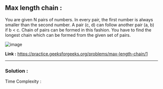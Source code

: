 ## Max length chain :

You are given N pairs of numbers. In every pair, the first number is always smaller than the second number. A pair (c, d) can follow another pair (a, b) if b < c. Chain of pairs can be formed in this fashion. You have to find the longest chain which can be formed from the given set of pairs. 

![image](https://user-images.githubusercontent.com/23376002/166093292-1b1cba8a-4b21-4f4b-9282-bd65c97f4c57.png)


**Link :** https://practice.geeksforgeeks.org/problems/max-length-chain/1


-----------------------------------------------------------------------------------------------------------------------------------------------------


### Solution :

Time Complexity :




